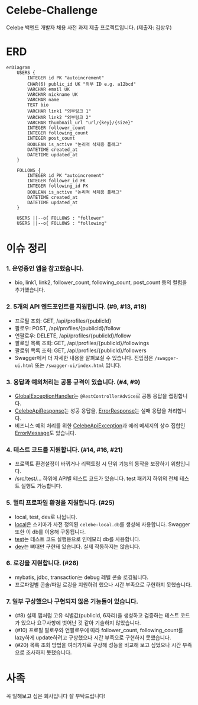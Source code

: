 # Celebe-Challenge
Celebe 백엔드 개발자 채용 사전 과제 제출 프로젝트입니다. (제출자: 김상우)

# ERD
```mermaid
erDiagram
    USERS {
        INTEGER id PK "autoincrement"
        CHAR(6) public_id UK "외부 ID e.g. a12bcd"
        VARCHAR email UK
        VARCHAR nickname UK
        VARCHAR name
        TEXT bio
        VARCHAR link1 "외부링크 1"
        VARCHAR link2 "외부링크 2"
        VARCHAR thumbnail_url "url/{key}/{size}"
        INTEGER follower_count
        INTEGER following_count
        INTEGER post_count
        BOOLEAN is_active "논리적 삭제용 플래그"
        DATETIME created_at
        DATETIME updated_at
    }
    
    FOLLOWS {
        INTEGER id PK "autoincrement"
        INTEGER follower_id FK
        INTEGER following_id FK
        BOOLEAN is_active "논리적 삭제용 플래그"
        DATETIME created_at
        DATETIME updated_at
    }

    USERS ||--o{ FOLLOWS : "follower"
    USERS ||--o{ FOLLOWS : "following"
```

# 이슈 정리
### 1. 운영중인 앱을 참고했습니다.
- bio, link1, link2, follower_count, following_count, post_count 등의 컬럼을 추가했습니다.

### 2. 5개의 API 엔드포인트를 지원합니다. (#9, #13, #18)
- 프로필 조회: GET, /api/profiles/{publicId}
- 팔로우: POST, /api/profiles/{publicId}/follow
- 언팔로우: DELETE, /api/profiles/{publicId}/follow
- 팔로잉 목록 조회: GET, /api/profiles/{publicId}/followings
- 팔로워 목록 조회: GET, /api/profiles/{publicId}/followers
- Swagger에서 더 자세한 내용을 살펴보실 수 있습니다. 진입점은 `/swagger-ui.html` 또는 `/swagger-ui/index.html` 입니다.

### 3. 응답과 예외처리는 공통 규격이 있습니다. (#4, #9)
- [GlobalExceptionHandler](src/main/java/io/celebe/challenge/common/handler/GlobalExceptionHandler.java)는 `@RestControllerAdvice`로 공통 응답을 랩핑합니다.
- [CelebeApiResponse](src/main/java/io/celebe/challenge/common/response/CelebeApiResponse.java)는 성공 응답을, [ErrorResponse](src/main/java/io/celebe/challenge/common/response/ErrorResponse.java)는 실패 응답을 처리합니다.
- 비즈니스 예외 처리를 위한 [CelebeApiException](src/main/java/io/celebe/challenge/common/exception/CelebeApiException.java)과 에러 메세지의 상수 집합인 [ErrorMessage](src/main/java/io/celebe/challenge/common/constant/ErrorMessage.java)도 있습니다.

### 4. 테스트 코드를 지원합니다. (#14, #16, #21)
- 프로젝트 환경설정이 바뀌거나 리팩토링 시 단위 기능의 동작을 보장하기 위함입니다.
- /src/test/... 하위에 API별 테스트 코드가 있습니다. test 패키지 하위의 전체 테스트 실행도 가능합니다.

### 5. 멀티 프로파일 환경을 지원합니다. (#25)
- local, test, dev로 나뉩니다.
- [local](src/main/resources/application.yml)은 스키마가 사전 정의된 `celebe-local.db`를 생성해 사용합니다. Swagger 또한 이 db를 이용해 구동됩니다.
- [test](src/test/resources/application-test.yml)는 테스트 코드 실행용으로 인메모리 db를 사용합니다.
- [dev](src/main/resources/config/application-dev.yml)는 뼈대만 구현돼 있습니다. 실제 작동하지는 않습니다.

### 6. 로깅을 지원합니다. (#26)
- mybatis, jdbc, transaction는 debug 레벨 콘솔 로깅됩니다.
- 프로파일별 콘솔/파일 로깅을 지원하려 했으나 시간 부족으로 구현하지 못했습니다.

### 7. 일부 구상했으나 구현되지 않은 기능들이 있습니다.
- (#8) 실제 앱처럼 고유 식별값(publicId, 6자리)을 생성하고 검증하는 테스트 코드가 있으나 요구사항에 벗어난 것 같아 기술하지 않았습니다.
- (#10) 프로필 팔로우와 언팔로우에 따라 follower_count, following_count를 lazy하게 update하려고 구상했으나 시간 부족으로 구현하지 못했습니다.
- (#20) 목록 조회 방법을 여러가지로 구상해 성능을 비교해 보고 싶었으나 시간 부족으로 조사하지 못했습니다.

# 사족
꼭 일해보고 싶은 회사입니다 잘 부탁드립니다!
